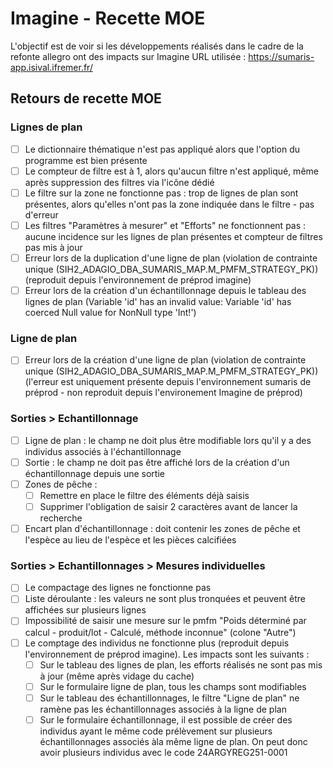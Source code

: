 # Imagine - Recette MOE
L'objectif est de voir si les développements réalisés dans le cadre de la refonte allegro ont des impacts sur Imagine
URL utilisée : https://sumaris-app.isival.ifremer.fr/

## Retours de recette MOE

### Lignes de plan
- [ ] Le dictionnaire thématique n'est pas appliqué alors que l'option du programme est bien présente
- [ ] Le compteur de filtre est à 1, alors qu'aucun filtre n'est appliqué, même après suppression des filtres via l'icône dédié
- [ ] Le filtre sur la zone ne fonctionne pas : trop de lignes de plan sont présentes, alors qu'elles n'ont pas la zone indiquée dans le filtre - pas d'erreur
- [ ] Les filtres "Paramètres à mesurer" et "Efforts" ne fonctionnent pas : aucune incidence sur les lignes de plan présentes et compteur de filtres pas mis à jour
- [ ] Erreur lors de la duplication d'une ligne de plan (violation de contrainte unique (SIH2_ADAGIO_DBA_SUMARIS_MAP.M_PMFM_STRATEGY_PK)) (reproduit depuis l'environnement de préprod imagine)
- [ ] Erreur lors de la création d'un échantillonnage depuis le tableau des lignes de plan (Variable 'id' has an invalid value: Variable 'id' has coerced Null value for NonNull type 'Int!')

### Ligne de plan
- [ ] Erreur lors de la création d'une ligne de plan (violation de contrainte unique (SIH2_ADAGIO_DBA_SUMARIS_MAP.M_PMFM_STRATEGY_PK)) (l'erreur est uniquement présente depuis l'environnement sumaris de préprod - non reproduit depuis l'environement Imagine de préprod)

### Sorties > Echantillonnage
- [ ] Ligne de plan : le champ ne doit plus être modifiable lors qu'il y a des individus associés à l'échantillonnage
- [ ] Sortie : le champ ne doit pas être affiché lors de la création d'un échantillonnage depuis une sortie
- [ ] Zones de pêche : 
  - [ ] Remettre en place le filtre des éléments déjà saisis
  - [ ] Supprimer l'obligation de saisir 2 caractères avant de lancer la recherche
- [ ] Encart plan d'échantillonnage : doit contenir les zones de pêche et l'espèce au lieu de l'espèce et les pièces calcifiées

### Sorties > Echantillonnages > Mesures individuelles
- [ ] Le compactage des lignes ne fonctionne pas
- [ ] Liste déroulante : les valeurs ne sont plus tronquées et peuvent être affichées sur plusieurs lignes
- [ ] Impossibilité de saisir une mesure sur le pmfm "Poids déterminé par calcul - produit/lot - Calculé, méthode inconnue" (colone "Autre")
- [ ] Le comptage des individus ne fonctionne plus (reproduit depuis l'environnement de préprod imagine). Les impacts sont les suivants :
  - [ ] Sur le tableau des lignes de plan, les efforts réalisés ne sont pas mis à jour (même après vidage du cache)
  - [ ] Sur le formulaire ligne de plan, tous les champs sont modifiables
  - [ ] Sur le tableau des échantillonnages, le filtre "Ligne de plan" ne ramène pas les échantillonnages associés à la ligne de plan
  - [ ] Sur le formulaire échantillonnage, il est possible de créer des individus ayant le même code prélèvement sur plusieurs échantillonnages associés àla même ligne de plan. On peut donc avoir plusieurs individus avec le code 24ARGYREG251-0001